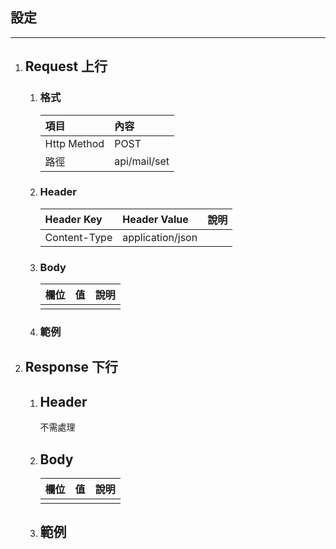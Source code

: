 ## 設定

---

1. ## Request 上行

   1. ### 格式

      | 項目 | 內容 |
      | :--- | :--- |
      | Http Method | POST |
      | 路徑 | api/mail/set |
   2. ### Header

      | Header Key | Header Value | 說明 |
      | :--- | :--- | :--- |
      | Content-Type | application/json |  |
   3. ### Body

      | 欄位 | 值 | 說明 |
      | :--- | :--- | :--- |
      |  |  |  |
   4. ### 範例
2. ## Response 下行

   1. ## Header

      不需處理

   2. ## Body

      | 欄位 | 值 | 說明 |
      | :--- | :--- | :--- |
      |  |  |  |
   3. ## 範例

## 





